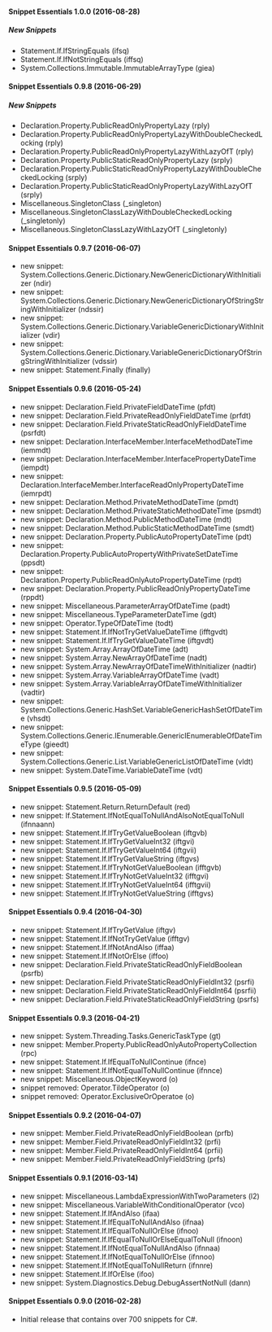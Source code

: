 #### Snippet Essentials 1.0.0 (2016-08-28)

##### New Snippets

* Statement.If.IfStringEquals (ifsq)
* Statement.If.IfNotStringEquals (iffsq)
* System.Collections.Immutable.ImmutableArrayType (giea)

#### Snippet Essentials 0.9.8 (2016-06-29)

##### New Snippets

* Declaration.Property.PublicReadOnlyPropertyLazy (rply)
* Declaration.Property.PublicReadOnlyPropertyLazyWithDoubleCheckedLocking (rply)
* Declaration.Property.PublicReadOnlyPropertyLazyWithLazyOfT (rply)
* Declaration.Property.PublicStaticReadOnlyPropertyLazy (srply)
* Declaration.Property.PublicStaticReadOnlyPropertyLazyWithDoubleCheckedLocking (srply)
* Declaration.Property.PublicStaticReadOnlyPropertyLazyWithLazyOfT (srply)
* Miscellaneous.SingletonClass (_singleton)
* Miscellaneous.SingletonClassLazyWithDoubleCheckedLocking (_singletonly)
* Miscellaneous.SingletonClassLazyWithLazyOfT (_singletonly)

#### Snippet Essentials 0.9.7 (2016-06-07)

* new snippet: System.Collections.Generic.Dictionary.NewGenericDictionaryWithInitializer (ndir)
* new snippet: System.Collections.Generic.Dictionary.NewGenericDictionaryOfStringStringWithInitializer (ndssir)
* new snippet: System.Collections.Generic.Dictionary.VariableGenericDictionaryWithInitializer (vdir)
* new snippet: System.Collections.Generic.Dictionary.VariableGenericDictionaryOfStringStringWithInitializer (vdssir)
* new snippet: Statement.Finally (finally)

#### Snippet Essentials 0.9.6 (2016-05-24)

* new snippet: Declaration.Field.PrivateFieldDateTime (pfdt)
* new snippet: Declaration.Field.PrivateReadOnlyFieldDateTime (prfdt)
* new snippet: Declaration.Field.PrivateStaticReadOnlyFieldDateTime (psrfdt)
* new snippet: Declaration.InterfaceMember.InterfaceMethodDateTime (iemmdt)
* new snippet: Declaration.InterfaceMember.InterfacePropertyDateTime (iempdt)
* new snippet: Declaration.InterfaceMember.InterfaceReadOnlyPropertyDateTime (iemrpdt)
* new snippet: Declaration.Method.PrivateMethodDateTime (pmdt)
* new snippet: Declaration.Method.PrivateStaticMethodDateTime (psmdt)
* new snippet: Declaration.Method.PublicMethodDateTime (mdt)
* new snippet: Declaration.Method.PublicStaticMethodDateTime (smdt)
* new snippet: Declaration.Property.PublicAutoPropertyDateTime (pdt)
* new snippet: Declaration.Property.PublicAutoPropertyWithPrivateSetDateTime (ppsdt)
* new snippet: Declaration.Property.PublicReadOnlyAutoPropertyDateTime (rpdt)
* new snippet: Declaration.Property.PublicReadOnlyPropertyDateTime (rppdt)
* new snippet: Miscellaneous.ParameterArrayOfDateTime (padt)
* new snippet: Miscellaneous.TypeParameterDateTime (gdt)
* new snippet: Operator.TypeOfDateTime (todt)
* new snippet: Statement.If.IfNotTryGetValueDateTime (ifftgvdt)
* new snippet: Statement.If.IfTryGetValueDateTime (iftgvdt)
* new snippet: System.Array.ArrayOfDateTime (adt)
* new snippet: System.Array.NewArrayOfDateTime (nadt)
* new snippet: System.Array.NewArrayOfDateTimeWithInitializer (nadtir)
* new snippet: System.Array.VariableArrayOfDateTime (vadt)
* new snippet: System.Array.VariableArrayOfDateTimeWithInitializer (vadtir)
* new snippet: System.Collections.Generic.HashSet.VariableGenericHashSetOfDateTime (vhsdt)
* new snippet: System.Collections.Generic.IEnumerable.GenericIEnumerableOfDateTimeType (gieedt)
* new snippet: System.Collections.Generic.List.VariableGenericListOfDateTime (vldt)
* new snippet: System.DateTime.VariableDateTime (vdt)

#### Snippet Essentials 0.9.5 (2016-05-09)
* new snippet: Statement.Return.ReturnDefault (red)
* new snippet: If.Statement.IfNotEqualToNullAndAlsoNotEqualToNull (ifnnaann)
* new snippet: Statement.If.IfTryGetValueBoolean (iftgvb)
* new snippet: Statement.If.IfTryGetValueInt32 (iftgvi)
* new snippet: Statement.If.IfTryGetValueInt64 (iftgvii)
* new snippet: Statement.If.IfTryGetValueString (iftgvs)
* new snippet: Statement.If.IfTryNotGetValueBoolean (ifftgvb)
* new snippet: Statement.If.IfTryNotGetValueInt32 (ifftgvi)
* new snippet: Statement.If.IfTryNotGetValueInt64 (ifftgvii)
* new snippet: Statement.If.IfTryNotGetValueString (ifftgvs)

#### Snippet Essentials 0.9.4 (2016-04-30)
* new snippet: Statement.If.IfTryGetValue (iftgv)
* new snippet: Statement.If.IfNotTryGetValue (ifftgv)
* new snippet: Statement.If.IfNotAndAlso (iffaa)
* new snippet: Statement.If.IfNotOrElse (iffoo)
* new snippet: Declaration.Field.PrivateStaticReadOnlyFieldBoolean (psrfb)
* new snippet: Declaration.Field.PrivateStaticReadOnlyFieldInt32 (psrfi)
* new snippet: Declaration.Field.PrivateStaticReadOnlyFieldInt64 (psrfii)
* new snippet: Declaration.Field.PrivateStaticReadOnlyFieldString (psrfs)

#### Snippet Essentials 0.9.3 (2016-04-21)
* new snippet: System.Threading.Tasks.GenericTaskType (gt)
* new snippet: Member.Property.PublicReadOnlyAutoPropertyCollection (rpc)
* new snippet: Statement.If.IfEqualToNullContinue (ifnce)
* new snippet: Statement.If.IfNotEqualToNullContinue (ifnnce)
* new snippet: Miscellaneous.ObjectKeyword (o)
* snippet removed: Operator.TildeOperator (o)
* snippet removed: Operator.ExclusiveOrOperatoe (o)

#### Snippet Essentials 0.9.2 (2016-04-07)
* new snippet: Member.Field.PrivateReadOnlyFieldBoolean (prfb)
* new snippet: Member.Field.PrivateReadOnlyFieldInt32 (prfi)
* new snippet: Member.Field.PrivateReadOnlyFieldInt64 (prfii)
* new snippet: Member.Field.PrivateReadOnlyFieldString (prfs)

#### Snippet Essentials 0.9.1 (2016-03-14)
* new snippet: Miscellaneous.LambdaExpressionWithTwoParameters (l2)
* new snippet: Miscellaneous.VariableWithConditionalOperator (vco)
* new snippet: Statement.If.IfAndAlso (ifaa)
* new snippet: Statement.If.IfEqualToNullAndAlso (ifnaa)
* new snippet: Statement.If.IfEqualToNullOrElse (ifnoo)
* new snippet: Statement.If.IfEqualToNullOrElseEqualToNull (ifnoon)
* new snippet: Statement.If.IfNotEqualToNullAndAlso (ifnnaa)
* new snippet: Statement.If.IfNotEqualToNullOrElse (ifnnoo)
* new snippet: Statement.If.IfNotEqualToNullReturn (ifnnre)
* new snippet: Statement.If.IfOrElse (ifoo)
* new snippet: System.Diagnostics.Debug.DebugAssertNotNull (dann)

#### Snippet Essentials 0.9.0 (2016-02-28)
* Initial release that contains over 700 snippets for C#.
